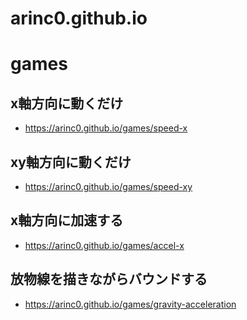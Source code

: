 # arinc0.github.io

# games

## x軸方向に動くだけ
- https://arinc0.github.io/games/speed-x

## xy軸方向に動くだけ
- https://arinc0.github.io/games/speed-xy

## x軸方向に加速する
- https://arinc0.github.io/games/accel-x

## 放物線を描きながらバウンドする
- https://arinc0.github.io/games/gravity-acceleration